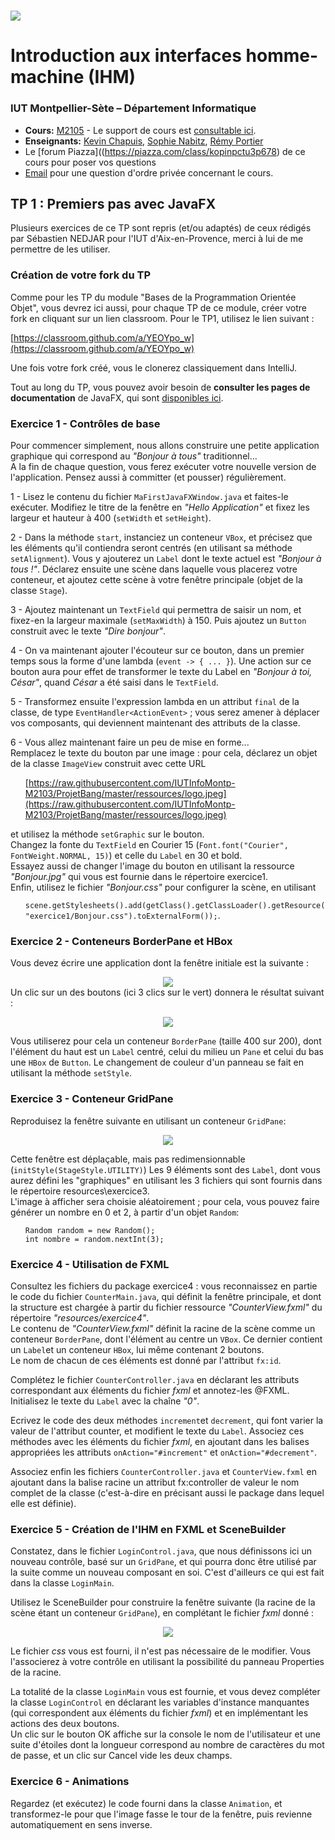 # ![](ressources/logo.jpeg) 
# Introduction aux interfaces homme-machine (IHM) 

### IUT Montpellier-Sète – Département Informatique

* **Cours:** [M2105](http://cache.media.enseignementsup-recherche.gouv.fr/file/25/09/7/PPN_INFORMATIQUE_256097.pdf) - Le support de cours est [consultable ici](https://iutinfomontp-m2105.github.io/Cours).
* **Enseignants:** [Kevin Chapuis](mailto:kevin.chapuis@umontpellier.fr), [Sophie Nabitz](mailto:sophie.nabitz@univ-avignon.fr), [Rémy Portier](mailto:remyportier34@gmail.com)
* Le [forum Piazza]((https://piazza.com/class/kopinpctu3p678) de ce cours pour poser vos questions
* [Email](mailto:sophie.nabitz@univ-avignon.fr) pour une question d'ordre privée concernant le cours.

## TP 1 : Premiers pas avec JavaFX

Plusieurs exercices de ce TP sont repris (et/ou adaptés) de ceux rédigés par Sébastien NEDJAR pour l'IUT d'Aix-en-Provence, merci à lui de me permettre de les utiliser.

### Création de votre fork du TP

Comme pour les TP du module "Bases de la Programmation Orientée Objet", vous devrez ici aussi, pour chaque TP de ce module, créer votre fork en cliquant sur un lien classroom. Pour le TP1, utilisez le lien suivant :

[https://classroom.github.com/a/YEOYpo_w](https://classroom.github.com/a/YEOYpo_w) 

Une fois votre fork créé, vous le clonerez classiquement dans IntelliJ.

Tout au long du TP, vous pouvez avoir besoin de **consulter les pages de documentation** de JavaFX, qui sont [disponibles ici](https://openjfx.io/javadoc/16/).

### Exercice 1 - Contrôles de base

Pour commencer simplement, nous allons construire une petite application graphique qui correspond au *"Bonjour à tous"* traditionnel...<br/>
A la fin de chaque question, vous ferez exécuter votre nouvelle version de l'application. Pensez aussi à committer (et pousser) régulièrement.

1 - Lisez le contenu du fichier `MaFirstJavaFXWindow.java` et faites-le exécuter. Modifiez le titre de la fenêtre en *"Hello Application"* et fixez les largeur et hauteur à 400 (`setWidth` et `setHeight`).

2 - Dans la méthode `start`, instanciez un conteneur `VBox`, et précisez que les éléments qu'il contiendra seront centrés (en utilisant sa méthode `setAlignment`). Vous y ajouterez un `Label` dont le texte actuel est *"Bonjour à tous !"*.
Déclarez ensuite une scène dans laquelle vous placerez votre conteneur, et ajoutez cette scène à votre fenêtre principale (objet de la classe `Stage`).

3 - Ajoutez maintenant un `TextField` qui permettra de saisir un nom, et fixez-en la largeur maximale (`setMaxWidth`) à 150. Puis ajoutez un `Button` construit avec le texte *"Dire bonjour"*.

4 - On va maintenant ajouter l'écouteur sur ce bouton, dans un premier temps sous la forme d'une lambda (```event -> { ... }```). Une action sur ce bouton aura pour effet de transformer le texte du Label en *"Bonjour à toi, César"*, quand *César* a été saisi dans le `TextField`.

5 - Transformez ensuite l'expression lambda en un attribut `final` de la classe, de type `EventHandler<ActionEvent>` ; vous serez amener à déplacer vos composants, qui deviennent maintenant des attributs de la classe.

6 - Vous allez maintenant faire un peu de mise en forme...<br/>
Remplacez le texte du bouton par une image : pour cela, déclarez un objet de la classe `ImageView` construit avec cette URL<ul>
 [https://raw.githubusercontent.com/IUTInfoMontp-M2103/ProjetBang/master/ressources/logo.jpeg](https://raw.githubusercontent.com/IUTInfoMontp-M2103/ProjetBang/master/ressources/logo.jpeg) </ul>
et utilisez la méthode `setGraphic` sur le bouton.<br/>
Changez la fonte du `TextField` en Courier 15 (`Font.font("Courier", FontWeight.NORMAL, 15)`) et celle du `Label` en 30 et bold.<br/>
Essayez aussi de changer l'image du bouton en utilisant la ressource *"Bonjour.jpg"* qui vous est fournie dans le répertoire exercice1.<br/>
Enfin, utilisez le fichier *"Bonjour.css"* pour configurer la scène, en utilisant <ul> `scene.getStylesheets().add(getClass().getClassLoader().getResource("exercice1/Bonjour.css").toExternalForm());`.</ul>

### Exercice 2 - Conteneurs BorderPane et HBox

Vous devez écrire une application dont la fenêtre initiale est la suivante :<center>
![](ressources/Exo2First.png)</center>
Un clic sur un des boutons (ici 3 clics sur le vert) donnera le résultat suivant :<center>

![](ressources/Exo2Second.png)</center>
Vous utiliserez pour cela un conteneur `BorderPane` (taille 400 sur 200), dont l'élément du haut est un `Label` centré, celui du milieu un `Pane` et celui du bas une `HBox` de `Button`. Le changement de couleur d'un panneau se fait en utilisant la méthode `setStyle`.

### Exercice 3 - Conteneur GridPane

Reproduisez la fenêtre suivante en utilisant un conteneur `GridPane`:<center>

![](ressources/Exo3.png)</center>

Cette fenêtre est déplaçable, mais pas redimensionnable (`initStyle(StageStyle.UTILITY)`)
Les 9 éléments sont des `Label`, dont vous aurez défini les "graphiques" en utilisant les 3 fichiers qui sont fournis dans le répertoire resources\exercice3.<br/>L'image à afficher sera choisie aléatoirement ; pour cela, vous pouvez faire générer un nombre en 0 et 2, à partir d'un objet `Random`:<ul>
`Random random = new Random();`<br/>
`int nombre = random.nextInt(3);`</ul>

### Exercice 4 - Utilisation de FXML

Consultez les fichiers du package exercice4 : vous reconnaissez en partie le code du fichier `CounterMain.java`, qui définit la fenêtre principale, et dont la structure est chargée à partir du fichier ressource *"CounterView.fxml"* du répertoire *"resources/exercice4"*.<br/>
Le contenu de *"CounterView.fxml"* définit la racine de la scène comme un conteneur `BorderPane`, dont l'élément au centre un `VBox`. Ce dernier contient un `Label`et un conteneur `HBox`, lui même contenant 2 boutons.<br/>Le nom de chacun de ces éléments est donné par l'attribut `fx:id`.

Complétez le fichier `CounterController.java` en déclarant les attributs correspondant aux éléments du fichier *fxml* et annotez-les @FXML. Initialisez le texte du `Label` avec la chaîne *"0"*.

Ecrivez le code des deux méthodes `increment`et `decrement`, qui font varier la valeur de l'attribut counter, et modifient le texte du `Label`. Associez ces méthodes avec les éléments du fichier *fxml*, en ajoutant dans les balises appropriées les attributs `onAction="#increment"` et `onAction="#decrement"`.<br/>

Associez enfin les fichiers `CounterController.java` et `CounterView.fxml` en ajoutant dans la balise racine un attribut fx:controller de valeur le nom complet de la classe (c'est-à-dire en précisant aussi le package dans lequel elle est définie).

### Exercice 5 - Création de l'IHM en FXML et SceneBuilder

Constatez, dans le fichier `LoginControl.java`, que nous définissons ici un nouveau contrôle, basé sur un `GridPane`, et qui pourra donc être utilisé par la suite comme un nouveau composant en soi. C'est d'ailleurs ce qui est fait dans la classe `LoginMain`.

Utilisez le SceneBuilder pour construire la fenêtre suivante (la racine de la scène étant un conteneur `GridPane`), en complétant le fichier *fxml* donné :<center>

![](ressources/Exo5.png)</center>

Le fichier *css* vous est fourni, il n'est pas nécessaire de le modifier. Vous l'associerez à votre contrôle en utilisant la possibilité du panneau Properties de la racine. 

La totalité de la classe `LoginMain` vous est fournie, et vous devez compléter la classe `LoginControl` en déclarant les variables d'instance manquantes (qui correspondent aux éléments du fichier *fxml*) et en implémentant les actions des deux boutons.<br/>
Un clic sur le bouton OK affiche sur la console le nom de l'utilisateur et une suite d'étoiles dont la longueur correspond au nombre de caractères du mot de passe, et un clic sur Cancel vide les deux champs.

### Exercice 6 - Animations

Regardez (et exécutez) le code fourni dans la classe `Animation`, et transformez-le pour que l'image fasse le tour de la fenêtre, puis revienne automatiquement en sens inverse.

